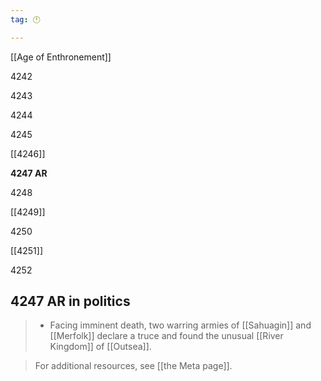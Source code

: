```yaml
---
tag: 🕛

---
```

[[Age of Enthronement]]


4242

4243

4244

4245

[[4246]]

**4247 AR**

4248

[[4249]]

4250

[[4251]]

4252



## 4247 AR in politics

>  - Facing imminent death, two warring armies of [[Sahuagin]] and [[Merfolk]] declare a truce and found the unusual [[River Kingdom]] of [[Outsea]].

>  For additional resources, see [[the Meta page]].




